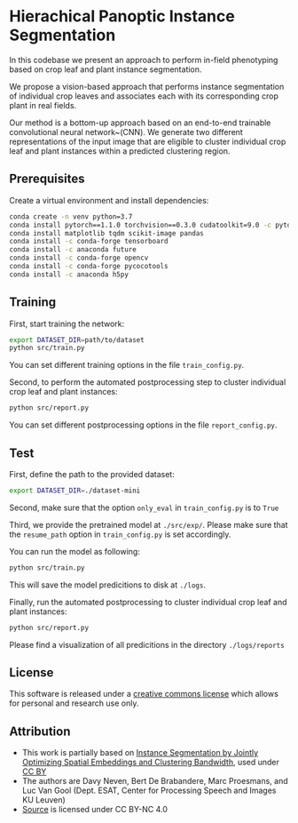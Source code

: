 # Hierachical Panoptic Instance Segmentation

In this codebase we present an approach to perform in-field phenotyping based on
crop leaf and plant instance segmentation.

We propose a vision-based approach that performs instance segmentation of
individual crop leaves and associates each with its corresponding crop plant in
real fields.

Our method is a bottom-up approach based on an end-to-end trainable
convolutional neural network~(CNN). We generate two different representations of
the input image that are eligible to cluster individual crop leaf and plant
instances within a predicted clustering region. 

## Prerequisites
Create a virtual environment and install dependencies:
```bash
conda create -n venv python=3.7
conda install pytorch==1.1.0 torchvision==0.3.0 cudatoolkit=9.0 -c pytorch
conda install matplotlib tqdm scikit-image pandas
conda install -c conda-forge tensorboard
conda install -c anaconda future
conda install -c conda-forge opencv 
conda install -c conda-forge pycocotools
conda install -c anaconda h5py
```

## Training

First, start training the network: 
```bash
export DATASET_DIR=path/to/dataset
python src/train.py
```

You can set different training options in the file ```train_config.py```.

Second, to perform the automated postprocessing step to cluster individual crop leaf and plant instances:
```bash
python src/report.py
```

You can set different postprocessing options in the file ```report_config.py```.

## Test

First, define the path to the provided dataset:
```bash
export DATASET_DIR=./dataset-mini
```

Second, make sure that the option ```only_eval``` in ```train_config.py``` is to ```True```

Third, we provide the pretrained model at ```./src/exp/```. Please make sure that the ```resume_path``` option in ```train_config.py``` is set accordingly.

You can run the model as following:
```bash
python src/train.py
```
This will save the model predicitions to disk at ```./logs```.

Finally, run the automated postprocessing to cluster individual crop leaf and plant instances:
```bash
python src/report.py
```

Please find a visualization of all predicitions in the directory ```./logs/reports```

## License

This software is released under a [creative commons license](https://creativecommons.org/licenses/by-nc/4.0/legalcode) which allows for personal and research use only.

## Attribution
- This work is partially based on [Instance Segmentation by Jointly Optimizing Spatial Embeddings and Clustering Bandwidth](https://arxiv.org/pdf/1906.11109.pdf), used under [CC BY](https://creativecommons.org/licenses/by-nc/4.0/)
- The authors are Davy Neven, Bert De Brabandere, Marc Proesmans, and Luc Van Gool (Dept. ESAT, Center for Processing Speech and Images KU Leuven)
- [Source](https://github.com/davyneven/SpatialEmbeddings/blob/master/README.md) is licensed under CC BY-NC 4.0